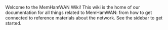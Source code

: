 Welcome to the MemHamWAN Wiki! This wiki is the home of our documentation for all things related to MemHamWAN: from how to get connected to reference materials about the network. See the sidebar to get started.